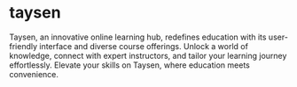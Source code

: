 # taysen
Taysen, an innovative online learning hub, redefines education with its user-friendly interface and diverse course offerings. Unlock a world of knowledge, connect with expert instructors, and tailor your learning journey effortlessly. Elevate your skills on Taysen, where education meets convenience.
